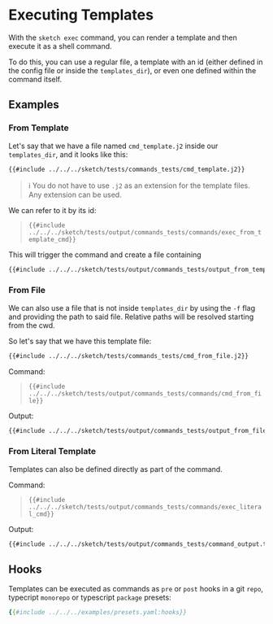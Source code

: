 # Executing Templates

With the `sketch exec` command, you can render a template and then execute it as a shell command.

To do this, you can use a regular file, a template with an id (either defined in the config file or inside the `templates_dir`), or even one defined within the command itself.

## Examples

### From Template

Let's say that we have a file named `cmd_template.j2` inside our `templates_dir`, and it looks like this:

```txt
{{#include ../../../sketch/tests/commands_tests/cmd_template.j2}}
```

>ℹ️ You do not have to use `.j2` as an extension for the template files. Any extension can be used.

We can refer to it by its id:

>`{{#include ../../../sketch/tests/output/commands_tests/commands/exec_from_template_cmd}}`

This will trigger the command and create a file containing

```txt
{{#include ../../../sketch/tests/output/commands_tests/output_from_templates_dir.txt}}
```

### From File

We can also use a file that is not inside `templates_dir` by using the `-f` flag and providing the path to said file.  Relative paths will be resolved starting from the cwd.

So let's say that we have this template file:

```txt
{{#include ../../../sketch/tests/commands_tests/cmd_from_file.j2}}
```

Command:

>`{{#include ../../../sketch/tests/output/commands_tests/commands/cmd_from_file}}`

Output:

```txt
{{#include ../../../sketch/tests/output/commands_tests/output_from_file.txt}}
```

### From Literal Template

Templates can also be defined directly as part of the command.

Command: 

>`{{#include ../../../sketch/tests/output/commands_tests/commands/exec_literal_cmd}}`

Output:

```txt
{{#include ../../../sketch/tests/output/commands_tests/command_output.txt}}
```

## Hooks

Templates can be executed as commands as `pre` or `post` hooks in a git `repo`, typecript `monorepo` or typescript `package` presets:

```yaml
{{#include ../../../examples/presets.yaml:hooks}}
```
